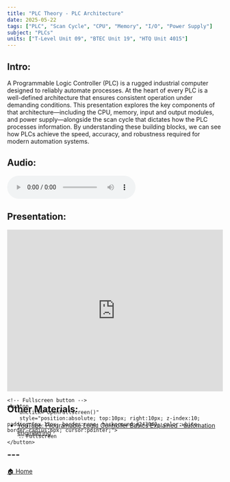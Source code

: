 ```yaml
---
title: "PLC Theory - PLC Architecture"
date: 2025-05-22
tags: ["PLC", "Scan Cycle", "CPU", "Memory", "I/O", "Power Supply"]
subject: "PLCs"
units: ["T-Level Unit 09", "BTEC Unit 19", "HTQ Unit 4015"]
---
```


## Intro:

A Programmable Logic Controller (PLC) is a rugged industrial computer designed to reliably automate processes. At the heart of every PLC is a well-defined architecture that ensures consistent operation under demanding conditions. This presentation explores the key components of that architecture—including the CPU, memory, input and output modules, and power supply—alongside the scan cycle that dictates how the PLC processes information. By understanding these building blocks, we can see how PLCs achieve the speed, accuracy, and robustness required for modern automation systems.

## Audio:

<audio controls>
    <source src="https://EngineeringShare.github.io/engineering-hub/audio/PLC Theory - PLC Architecture.mp3" type="audio/mpeg">
    Your browser does not support the audio element.
</audio>

## Presentation:

<div id="pdf-container" style="position: relative; width: 100%; height: 0; padding-top: 75%;">
    <iframe 
        id="pdf-frame"
        src="https://EngineeringShare.github.io/engineering-hub/presentations/PLC Theory – PLC Architecture.pdf"
        style="position: absolute; top: 0; left: 0; width: 100%; height: 100%; border: none;" 
        allowfullscreen
        webkitallowfullscreen
        mozallowfullscreen>
    </iframe>

    <!-- Fullscreen button -->
    <button 
        onclick="openFullscreen()" 
        style="position:absolute; top:10px; right:10px; z-index:10; padding:6px 12px; border:none; background:#243040; color:white; border-radius:6px; cursor:pointer;">
        ⛶ Fullscreen
    </button>
</div>

<script>
    function openFullscreen() {
        const elem = document.getElementById("pdf-frame");
        if (elem.requestFullscreen) {
            elem.requestFullscreen();
        } else if (elem.webkitRequestFullscreen) { // Safari
            elem.webkitRequestFullscreen();
        } else if (elem.msRequestFullscreen) { // IE11
            elem.msRequestFullscreen();
        }
    }
</script>

## Other Materials:
* [YouTube: Programable Logic Controller Basics Explained - automation engineering](https://youtu.be/uOtdWHMKhnw)

## ---

<a href="https://engineeringshare.github.io/engineering-hub">🏠 Home</a>
